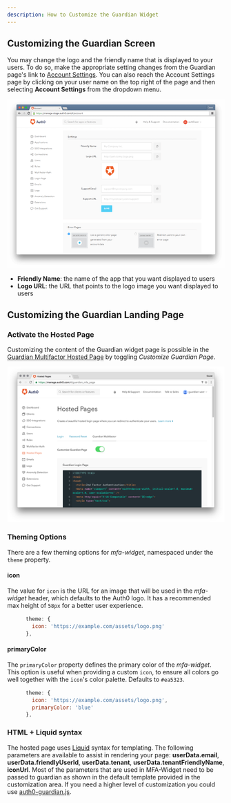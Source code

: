 ```yaml
---
description: How to Customize the Guardian Widget
---
```

## Customizing the Guardian Screen

You may change the logo and the friendly name that is displayed to your users. To do so, make the appropriate setting changes from the Guardian page's link to [Account Settings](${manage_url}/#/account). You can also reach the Account Settings page by clicking on your user name on the top right of the page and then selecting **Account Settings** from the dropdown menu.

![](/media/articles/mfa/guardian-logo-and-name-settings.png)

 * **Friendly Name**: the name of the app that you want displayed to users
 * **Logo URL**: the URL that points to the logo image you want displayed to users

## Customizing the Guardian Landing Page

### Activate the Hosted Page

Customizing the content of the Guardian widget page is possible in the [Guardian Multifactor Hosted Page](${manage_url}/#/guardian_mfa_page) by toggling _Customize Guardian Page_. 

![](/media/articles/mfa/guardian-mfa-hosted-page.png)

### Theming Options
There are a few theming options for _mfa-widget_, namespaced under the `theme` property.

#### icon 
The value for `icon` is the URL for an image that will be used in the _mfa-widget_ header, which defaults to the Auth0 logo. It has a recommended max height of `58px` for a better user experience.

```js
      theme: {
        icon: 'https://example.com/assets/logo.png'
      },
```

#### primaryColor
The `primaryColor` property defines the primary color of the _mfa-widget_. This option is useful when providing a custom `icon`, to ensure all colors go well together with the `icon`'s color palette. Defaults to `#ea5323`.

```js
      theme: {
        icon: 'https://example.com/assets/logo.png',
        primaryColor: 'blue'
      },
```

### HTML + Liquid syntax

The hosted page uses [Liquid](https://github.com/Shopify/liquid/wiki/Liquid-for-Designers) syntax for templating. 
The following parameters are available to assist in rendering your page: **userData.email**, **userData.friendlyUserId**, **userData.tenant**, **userData.tenantFriendlyName**, **iconUrl**.
Most of the parameters that are used in MFA-Widget need to be passed to guardian as shown in the default template provided in the customization area.
If you need a higher level of customization you could use [auth0-guardian.js](https://github.com/auth0/auth0-guardian.js/tree/master/example).
